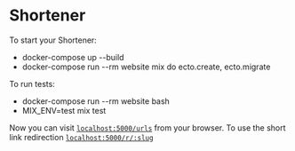 # Shortener

To start your Shortener:

- docker-compose up --build
- docker-compose run --rm website mix do ecto.create, ecto.migrate

To run tests:

- docker-compose run --rm website bash
- MIX_ENV=test mix test

Now you can visit [`localhost:5000/urls`](http://localhost:5000/urls) from your browser.
To use the short link redirection [`localhost:5000/r/:slug`](http://localhost:5000/r/:slug)
